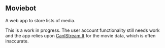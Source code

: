 ## Moviebot

A web app to store lists of media.

This is a work in progress. The user account functionality still needs work and the app relies upon [CanIStream.It](http://canistream.it) for the movie data, which is often inaccurate.